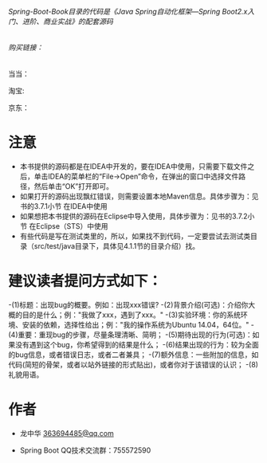 
###### Spring-Boot-Book目录的代码是《Java Spring自动化框架—Spring Boot2.x入门、进阶、商业实战》的配套源码

###### 购买链接：

当当： 

淘宝:  

京东： 

# 注意

- 本书提供的源码都是在IDEA中开发的，要在IDEA中使用，只需要下载文件之后，单击IDEA的菜单栏的“File→Open”命令，在弹出的窗口中选择文件路径，然后单击“OK”打开即可。
- 如果打开的源码出现飘红错误，则需要设置本地Maven信息。具体步骤为：见书的3.7.1小节  在IDEA中使用
- 如果想把本书提供的源码在Eclipse中导入使用，具体步骤为：见书的3.7.2小节   在Eclipse（STS）中使用
- 有些代码是写在测试类里的，所以，如果找不到代码，一定要尝试去测试类目录（src/test/java目录下，具体见4.1.1节的目录介绍）找。
 
# 建议读者提问方式如下：
-(1)标题：出现bug的概要。例如：出现xxx错误?
-(2)背景介绍(可选)：介绍你大概的目的是什么；例："我做了xxx，遇到了xxx。"
-(3)实验环境：你的系统环境、安装的依赖，选择性给出；例："我的操作系统为Ubuntu 14.04，64位。"
-(4)重要：重现bug的步骤，尽量条理清晰、简明；
-(5)期待出现的行为(可选)：如果没有遇到这个bug，你希望得到的结果是什么；
-(6)结果出现的行为：较为全面的bug信息，或者错误日志，或者二者兼具；
-(7)额外信息：一些附加的信息，如代码(简短的骨架，或者以站外链接的形式贴出)，或者你对于该错误的认识；
-(8)礼貌用语。

# 作者
- 龙中华 363694485@qq.com

- Spring Boot QQ技术交流群：755572590

 
